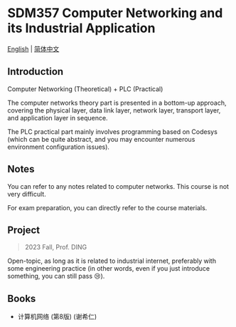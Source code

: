 # SDM357 Computer Networking and its Industrial Application

[English](./SDM357.md) | [简体中文](./SDM357_cn.md)

## Introduction

Computer Networking (Theoretical) + PLC (Practical)

The computer networks theory part is presented in a bottom-up approach, covering the physical layer, data link layer, network layer, transport layer, and application layer in sequence.

The PLC practical part mainly involves programming based on Codesys (which can be quite abstract, and you may encounter numerous environment configuration issues).

## Notes

You can refer to any notes related to computer networks. This course is not very difficult.

For exam preparation, you can directly refer to the course materials.

## Project

> 2023 Fall, Prof. DING

Open-topic, as long as it is related to industrial internet, preferably with some engineering practice (in other words, even if you just introduce something, you can still pass :cry:).

## Books
- 计算机网络 (第8版) (谢希仁)